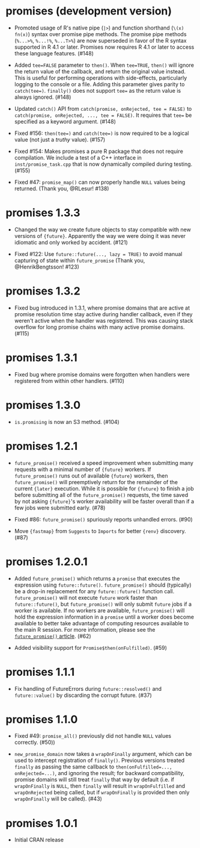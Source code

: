# promises (development version)

* Promoted usage of R's native pipe (`|>`) and function shorthand (`\(x) fn(x)`) syntax over promise pipe methods. The promise pipe methods (`%...>%`, `%...!%`, `%...T>%`) are now superseded in favor of the R syntax supported in R 4.1 or later. Promises now requires R 4.1 or later to access these language features. (#148)

* Added `tee=FALSE` parameter to `then()`. When `tee=TRUE`, `then()` will ignore the return value of the callback, and return the original value instead. This is useful for performing operations with side-effects, particularly logging to the console or a file. Adding this parameter gives parity to `catch(tee=)`. `finally()` does not support `tee=` as the return value is always ignored. (#148)

* Updated `catch()` API from `catch(promise, onRejected, tee = FALSE)` to `catch(promise, onRejected, ..., tee = FALSE)`. It requires that `tee=` be specified as a keyword argument. (#148)

* Fixed #156: `then(tee=)` and `catch(tee=)` is now required to be a logical value (not just a *truthy* value). (#157)

* Fixed #154: Makes promises a pure R package that does not require compilation. We include a test of a C++ interface in `inst/promise_task.cpp` that is now dynamically compiled during testing. (#155)

* Fixed #47: `promise_map()` can now properly handle `NULL` values being returned. (Thank you, @RLesur! #138)

# promises 1.3.3

* Changed the way we create future objects to stay compatible with new versions of `{future}`. Apparently the way we were doing it was never idiomatic and only worked by accident. (#121)

* Fixed #122: Use `future::future(..., lazy = TRUE)` to avoid manual capturing of state within `future_promise` (Thank you, @HenrikBengtsson! #123)


# promises 1.3.2

* Fixed bug introduced in 1.3.1, where promise domains that are active at promise resolution time stay active during handler callback, even if they weren't active when the handler was registered. This was causing stack overflow for long promise chains with many active promise domains. (#115)


# promises 1.3.1

* Fixed bug where promise domains were forgotten when handlers were registered from within other handlers. (#110)


# promises 1.3.0

* `is.promising` is now an S3 method. (#104)


# promises 1.2.1

* `future_promise()` received a speed improvement when submitting many requests with a minimal number of `{future}` workers. If `future_promise()` runs out of available `{future}` workers, then `future_promise()` will preemptively return for the remainder of the current `{later}` execution. While it is possible for `{future}` to finish a job before submitting all of the `future_promise()` requests, the time saved by not asking `{future}`'s worker availability will be faster overall than if a few jobs were submitted early. (#78)

* Fixed #86: `future_promise()` spuriously reports unhandled errors. (#90)

* Move `{fastmap}` from `Suggests` to `Imports` for better `{renv}` discovery. (#87)


# promises 1.2.0.1

* Added `future_promise()` which returns a `promise` that executes the expression using `future::future()`. `future_promise()` should (typically) be a drop-in replacement for any `future::future()` function call. `future_promise()` will not execute `future` work faster than `future::future()`, but `future_promise()` will only submit `future` jobs if a worker is available. If no workers are available, `future_promise()` will hold the expression information in a `promise` until a worker does become available to better take advantage of computing resources available to the main R session. For more information, please see the [`future_promise()` article](https://rstudio.github.io/promises/articles/promises_05b_future_promise.html). (#62)

* Added visibility support for `Promise$then(onFulfilled)`. (#59)

# promises 1.1.1

* Fix handling of FutureErrors during `future::resolved()` and `future::value()` by discarding the corrupt future. (#37)


# promises 1.1.0

* Fixed #49: `promise_all()` previously did not handle `NULL` values correctly. (#50))

* `new_promise_domain` now takes a `wrapOnFinally` argument, which can be used to intercept registration of `finally()`. Previous versions treated `finally` as passing the same callback to `then(onFulfilled=..., onRejected=...)`, and ignoring the result; for backward compatibility, promise domains will still treat `finally` that way by default (i.e. if `wrapOnFinally` is `NULL`, then `finally` will result in `wrapOnFulfilled` and `wrapOnRejected` being called, but if `wrapOnFinally` is provided then only `wrapOnFinally` will be called). (#43)


# promises 1.0.1

* Initial CRAN release
